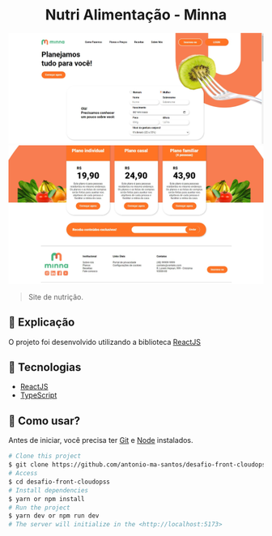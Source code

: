 <h1 align="center">Nutri Alimentação - Minna</h1>

<img src="src/assets/home.jpg" alt="imagem da home">
<img src="src/assets/planos.jpg" alt="imagem dos planos">

> Site de nutrição.

## :page_facing_up: Explicação

O projeto foi desenvolvido utilizando a biblioteca [ReactJS](https://pt-br.reactjs.org/docs/getting-started.html)

## 🚀 Tecnologias ##

- [ReactJS](https://pt-br.reactjs.org/)
- [TypeScript](https://www.typescriptlang.org/)

## :closed_book: Como usar? ##

Antes de iniciar, você precisa ter [Git](https://git-scm.com) e [Node](https://nodejs.org/en/) instalados.

```bash
# Clone this project
$ git clone https://github.com/antonio-ma-santos/desafio-front-cloudopss.git
# Access
$ cd desafio-front-cloudopss
# Install dependencies
$ yarn or npm install
# Run the project
$ yarn dev or npm run dev 
# The server will initialize in the <http://localhost:5173>
```
